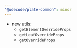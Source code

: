 ```yaml
---
"@udecode/plate-common": minor
---
```


- new utils:
  - `getElementOverrideProps`
  - `getLeafOverrideProps`
  - `getOverrideProps`
